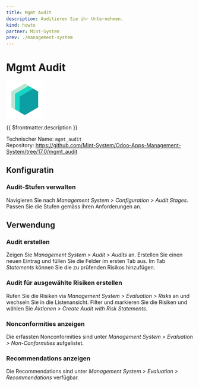 ```yaml
---
title: Mgmt Audit
description: Auditieren Sie ihr Unternehmen.
kind: howto
partner: Mint-System
prev: ./management-system
---
```


# Mgmt Audit
![icon_oms_box](attachments/icons_odoo_mint_system.png)

{{ $frontmatter.description }}

Technischer Name: `mgmt_audit`\
Repository: <https://github.com/Mint-System/Odoo-Apps-Management-System/tree/17.0/mgmt_audit>

## Konfiguratin

### Audit-Stufen verwalten

Navigieren Sie nach *Management System > Configuration > Audit Stages*. Passen Sie die Stufen gemäss ihren Anforderungen an.

## Verwendung

### Audit erstellen

Zeigen Sie *Management System > Audit > Audits* an. Erstellen Sie einen neuen Eintrag und füllen Sie die Felder im ersten Tab aus. Im Tab *Statements* können Sie die zu prüfenden Risikos hinzufügen.

### Audit für ausgewählte Risiken erstellen

Rufen Sie die Risiken via *Management System > Evaluation > Risks* an und wechseln Sie in die Listenansicht. Filter und markieren Sie die Risiken und wählen Sie *Aktionen > Create Audit with Risk Statements*.

### Nonconformities anzeigen

Die erfassten Nonconformities sind unter *Management System > Evaluation > Non-Conformities* aufgelistet.

### Recommendations anzeigen

Die Recommendations sind unter *Management System > Evaluation > Recommendations* verfügbar.
